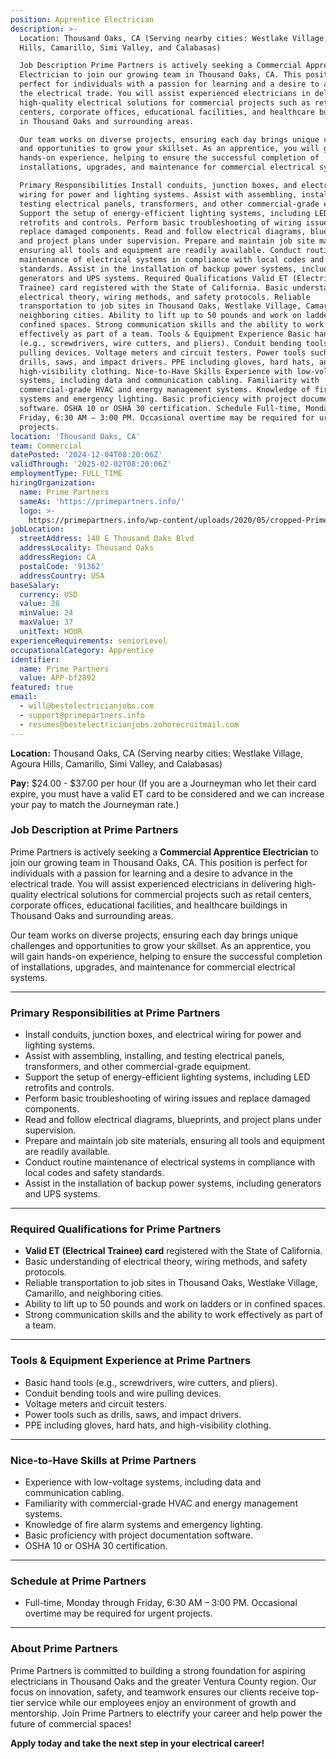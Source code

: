 ```yaml
---
position: Apprentice Electrician
description: >-
  Location: Thousand Oaks, CA (Serving nearby cities: Westlake Village, Agoura
  Hills, Camarillo, Simi Valley, and Calabasas)

  Job Description Prime Partners is actively seeking a Commercial Apprentice
  Electrician to join our growing team in Thousand Oaks, CA. This position is
  perfect for individuals with a passion for learning and a desire to advance in
  the electrical trade. You will assist experienced electricians in delivering
  high-quality electrical solutions for commercial projects such as retail
  centers, corporate offices, educational facilities, and healthcare buildings
  in Thousand Oaks and surrounding areas.

  Our team works on diverse projects, ensuring each day brings unique challenges
  and opportunities to grow your skillset. As an apprentice, you will gain
  hands-on experience, helping to ensure the successful completion of
  installations, upgrades, and maintenance for commercial electrical systems.

  Primary Responsibilities Install conduits, junction boxes, and electrical
  wiring for power and lighting systems. Assist with assembling, installing, and
  testing electrical panels, transformers, and other commercial-grade equipment.
  Support the setup of energy-efficient lighting systems, including LED
  retrofits and controls. Perform basic troubleshooting of wiring issues and
  replace damaged components. Read and follow electrical diagrams, blueprints,
  and project plans under supervision. Prepare and maintain job site materials,
  ensuring all tools and equipment are readily available. Conduct routine
  maintenance of electrical systems in compliance with local codes and safety
  standards. Assist in the installation of backup power systems, including
  generators and UPS systems. Required Qualifications Valid ET (Electrical
  Trainee) card registered with the State of California. Basic understanding of
  electrical theory, wiring methods, and safety protocols. Reliable
  transportation to job sites in Thousand Oaks, Westlake Village, Camarillo, and
  neighboring cities. Ability to lift up to 50 pounds and work on ladders or in
  confined spaces. Strong communication skills and the ability to work
  effectively as part of a team. Tools & Equipment Experience Basic hand tools
  (e.g., screwdrivers, wire cutters, and pliers). Conduit bending tools and wire
  pulling devices. Voltage meters and circuit testers. Power tools such as
  drills, saws, and impact drivers. PPE including gloves, hard hats, and
  high-visibility clothing. Nice-to-Have Skills Experience with low-voltage
  systems, including data and communication cabling. Familiarity with
  commercial-grade HVAC and energy management systems. Knowledge of fire alarm
  systems and emergency lighting. Basic proficiency with project documentation
  software. OSHA 10 or OSHA 30 certification. Schedule Full-time, Monday through
  Friday, 6:30 AM – 3:00 PM. Occasional overtime may be required for urgent
  projects.
location: 'Thousand Oaks, CA'
team: Commercial
datePosted: '2024-12-04T08:20:06Z'
validThrough: '2025-02-02T08:20:06Z'
employmentType: FULL_TIME
hiringOrganization:
  name: Prime Partners
  sameAs: 'https://primepartners.info/'
  logo: >-
    https://primepartners.info/wp-content/uploads/2020/05/cropped-Prime-Partners-Logo-NO-BG-1-1.png
jobLocation:
  streetAddress: 140 E Thousand Oaks Blvd
  addressLocality: Thousand Oaks
  addressRegion: CA
  postalCode: '91362'
  addressCountry: USA
baseSalary:
  currency: USD
  value: 28
  minValue: 24
  maxValue: 37
  unitText: HOUR
experienceRequirements: seniorLevel
occupationalCategory: Apprentice
identifier:
  name: Prime Partners
  value: APP-bf2892
featured: true
email:
  - will@bestelectricianjobs.com
  - support@primepartners.info
  - resumes@bestelectricianjobs.zohorecruitmail.com
---
```


**Location:** Thousand Oaks, CA (Serving nearby cities: Westlake Village, Agoura Hills, Camarillo, Simi Valley, and Calabasas)  

**Pay:** $24.00 - $37.00 per hour (If you are a Journeyman who let their card expire, you must have a valid ET card to be considered and we can increase your pay to match the Journeyman rate.)

### Job Description at Prime Partners  
Prime Partners is actively seeking a **Commercial Apprentice Electrician** to join our growing team in Thousand Oaks, CA. This position is perfect for individuals with a passion for learning and a desire to advance in the electrical trade. You will assist experienced electricians in delivering high-quality electrical solutions for commercial projects such as retail centers, corporate offices, educational facilities, and healthcare buildings in Thousand Oaks and surrounding areas.  

Our team works on diverse projects, ensuring each day brings unique challenges and opportunities to grow your skillset. As an apprentice, you will gain hands-on experience, helping to ensure the successful completion of installations, upgrades, and maintenance for commercial electrical systems.  

---

### Primary Responsibilities at Prime Partners  
- Install conduits, junction boxes, and electrical wiring for power and lighting systems.  
- Assist with assembling, installing, and testing electrical panels, transformers, and other commercial-grade equipment.  
- Support the setup of energy-efficient lighting systems, including LED retrofits and controls.  
- Perform basic troubleshooting of wiring issues and replace damaged components.  
- Read and follow electrical diagrams, blueprints, and project plans under supervision.  
- Prepare and maintain job site materials, ensuring all tools and equipment are readily available.  
- Conduct routine maintenance of electrical systems in compliance with local codes and safety standards.  
- Assist in the installation of backup power systems, including generators and UPS systems.  

---

### Required Qualifications for Prime Partners  
- **Valid ET (Electrical Trainee) card** registered with the State of California.  
- Basic understanding of electrical theory, wiring methods, and safety protocols.  
- Reliable transportation to job sites in Thousand Oaks, Westlake Village, Camarillo, and neighboring cities.  
- Ability to lift up to 50 pounds and work on ladders or in confined spaces.  
- Strong communication skills and the ability to work effectively as part of a team.  

---

### Tools & Equipment Experience at Prime Partners  
- Basic hand tools (e.g., screwdrivers, wire cutters, and pliers).  
- Conduit bending tools and wire pulling devices.  
- Voltage meters and circuit testers.  
- Power tools such as drills, saws, and impact drivers.  
- PPE including gloves, hard hats, and high-visibility clothing.  

---

### Nice-to-Have Skills at Prime Partners  
- Experience with low-voltage systems, including data and communication cabling.  
- Familiarity with commercial-grade HVAC and energy management systems.  
- Knowledge of fire alarm systems and emergency lighting.  
- Basic proficiency with project documentation software.  
- OSHA 10 or OSHA 30 certification.  

---

### Schedule at Prime Partners  
- Full-time, Monday through Friday, 6:30 AM – 3:00 PM. Occasional overtime may be required for urgent projects.  

---

### About Prime Partners  
Prime Partners is committed to building a strong foundation for aspiring electricians in Thousand Oaks and the greater Ventura County region. Our focus on innovation, safety, and teamwork ensures our clients receive top-tier service while our employees enjoy an environment of growth and mentorship. Join Prime Partners to electrify your career and help power the future of commercial spaces!  

**Apply today and take the next step in your electrical career!**  
